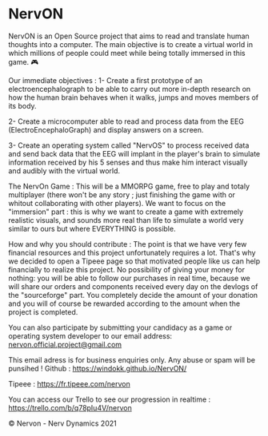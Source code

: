 # NervON

NervON is an Open Source project that aims to read and translate human thoughts into a computer. The main objective is to create a virtual world in which millions of people could meet while being totally immersed in this game. 🎮

Our immediate objectives : 1- Create a first prototype of an electroencephalograph to be able to carry out more in-depth research on how the human brain behaves when it walks, jumps and moves members of its body.

2- Create a microcomputer able to read and process data from the EEG (ElectroEncephaloGraph) and display answers on a screen.

3- Create an operating system called "NervOS" to process received data and send back data that the EEG will implant in the player's brain to simulate information received by his 5 senses and thus make him interact visually and audibly with the virtual world.

The NervOn Game : This will be a MMORPG game, free to play and totaly multiplayer (there won't be any story ; just finishing the game with or whitout collaborating with other players). We want to focus on the "immersion" part : this is why we want to create a game with extremely realistic visuals, and sounds more real than life to simulate a world very similar to ours but where EVERYTHING is possible.

How and why you should contribute : The point is that we have very few financial resources and this project unfortunately requires a lot. That's why we decided to open a Tipeee page so that motivated people like us can help financially to realize this project. No possibility of giving your money for nothing: you will be able to follow our purchases in real time, because we will share our orders and components received every day on the devlogs of the "sourceforge" part. You completely decide the amount of your donation and you will of course be rewarded according to the amount when the project is completed.

You can also participate by submitting your candidacy as a game or operating system developer to our email address: nervon.official.project@gmail.com

This email adress is for business enquiries only. Any abuse or spam will be punsihed !
Github : https://windokk.github.io/NervON/

Tipeee : https://fr.tipeee.com/nervon

You can access our Trello to see our progression in realtime : https://trello.com/b/q78pIu4V/nervon

© Nervon - Nerv Dynamics 2021
